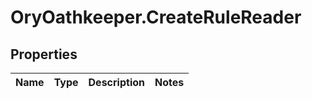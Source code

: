 # OryOathkeeper.CreateRuleReader

## Properties
Name | Type | Description | Notes
------------ | ------------- | ------------- | -------------


